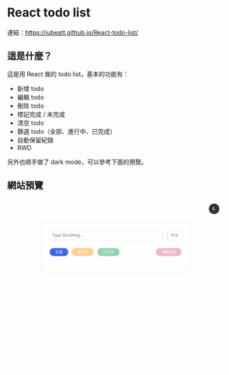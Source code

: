 # React todo list

連結：https://jubeatt.github.io/React-todo-list/

## 這是什麼？

這是用 React 做的 todo list，基本的功能有：

- 新增 todo
- 編輯 todo
- 刪除 todo
- 標記完成 / 未完成
- 清空 todo
- 篩選 todo（全部、進行中、已完成）
- 自動保留紀錄
- RWD

另外也順手做了 dark mode，可以參考下面的預覽。


## 網站預覽



![preview](preview.gif)

